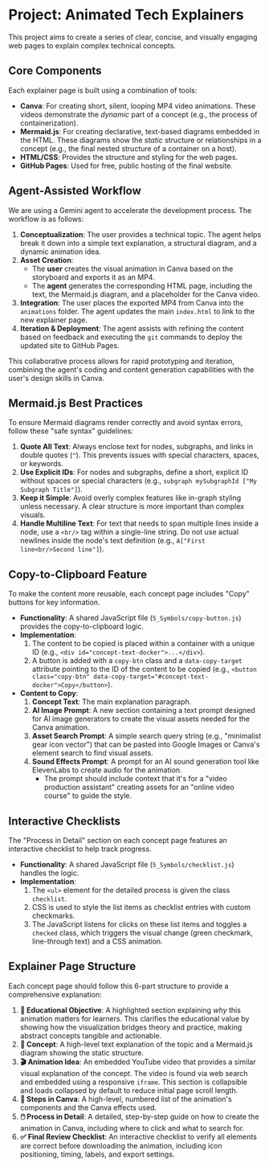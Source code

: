 # Project: Animated Tech Explainers

This project aims to create a series of clear, concise, and visually engaging web pages to explain complex technical concepts.

## Core Components

Each explainer page is built using a combination of tools:

-   **Canva**: For creating short, silent, looping MP4 video animations. These videos demonstrate the *dynamic* part of a concept (e.g., the process of containerization).
-   **Mermaid.js**: For creating declarative, text-based diagrams embedded in the HTML. These diagrams show the *static* structure or relationships in a concept (e.g., the final nested structure of a container on a host).
-   **HTML/CSS**: Provides the structure and styling for the web pages.
-   **GitHub Pages**: Used for free, public hosting of the final website.

## Agent-Assisted Workflow

We are using a Gemini agent to accelerate the development process. The workflow is as follows:

1.  **Conceptualization**: The user provides a technical topic. The agent helps break it down into a simple text explanation, a structural diagram, and a dynamic animation idea.
2.  **Asset Creation**:
    *   The **user** creates the visual animation in Canva based on the storyboard and exports it as an MP4.
    *   The **agent** generates the corresponding HTML page, including the text, the Mermaid.js diagram, and a placeholder for the Canva video.
3.  **Integration**: The user places the exported MP4 from Canva into the `animations` folder. The agent updates the main `index.html` to link to the new explainer page.
4.  **Iteration & Deployment**: The agent assists with refining the content based on feedback and executing the `git` commands to deploy the updated site to GitHub Pages.

This collaborative process allows for rapid prototyping and iteration, combining the agent's coding and content generation capabilities with the user's design skills in Canva.

## Mermaid.js Best Practices

To ensure Mermaid diagrams render correctly and avoid syntax errors, follow these "safe syntax" guidelines:

1.  **Quote All Text**: Always enclose text for nodes, subgraphs, and links in double quotes (`"`). This prevents issues with special characters, spaces, or keywords.
2.  **Use Explicit IDs**: For nodes and subgraphs, define a short, explicit ID without spaces or special characters (e.g., `subgraph mySubgraphId ["My Subgraph Title"]`).
3.  **Keep it Simple**: Avoid overly complex features like in-graph styling unless necessary. A clear structure is more important than complex visuals.
4.  **Handle Multiline Text**: For text that needs to span multiple lines inside a node, use a `<br/>` tag within a single-line string. Do not use actual newlines inside the node's text definition (e.g., `A["First line<br/>Second line"]`).

## Copy-to-Clipboard Feature

To make the content more reusable, each concept page includes "Copy" buttons for key information.

*   **Functionality**: A shared JavaScript file (`5_Symbols/copy-button.js`) provides the copy-to-clipboard logic.
*   **Implementation**:
    1.  The content to be copied is placed within a container with a unique ID (e.g., `<div id="concept-text-docker">...</div>`).
    2.  A button is added with a `copy-btn` class and a `data-copy-target` attribute pointing to the ID of the content to be copied (e.g., `<button class="copy-btn" data-copy-target="#concept-text-docker">Copy</button>`).
*   **Content to Copy**:
    1.  **Concept Text**: The main explanation paragraph.
    2.  **AI Image Prompt**: A new section containing a text prompt designed for AI image generators to create the visual assets needed for the Canva animation.
    3.  **Asset Search Prompt**: A simple search query string (e.g., "minimalist gear icon vector") that can be pasted into Google Images or Canva's element search to find visual assets.
    4.  **Sound Effects Prompt**: A prompt for an AI sound generation tool like ElevenLabs to create audio for the animation.
        *   The prompt should include context that it's for a "video production assistant" creating assets for an "online video course" to guide the style.

## Interactive Checklists

The "Process in Detail" section on each concept page features an interactive checklist to help track progress.

*   **Functionality**: A shared JavaScript file (`5_Symbols/checklist.js`) handles the logic.
*   **Implementation**:
    1.  The `<ul>` element for the detailed process is given the class `checklist`.
    2.  CSS is used to style the list items as checklist entries with custom checkmarks.
    3.  The JavaScript listens for clicks on these list items and toggles a `checked` class, which triggers the visual change (green checkmark, line-through text) and a CSS animation.

## Explainer Page Structure

Each concept page should follow this 6-part structure to provide a comprehensive explanation:

1.  **🎯 Educational Objective**: A highlighted section explaining *why* this animation matters for learners. This clarifies the educational value by showing how the visualization bridges theory and practice, making abstract concepts tangible and actionable.
2.  **🧠 Concept**: A high-level text explanation of the topic and a Mermaid.js diagram showing the static structure.
3.  **🎬 Animation Idea**: An embedded YouTube video that provides a similar visual explanation of the concept. The video is found via web search and embedded using a responsive `iframe`. This section is collapsible and loads collapsed by default to reduce initial page scroll length.
4.  **📝 Steps in Canva**: A high-level, numbered list of the animation's components and the Canva effects used.
5.  **🖱️ Process in Detail**: A detailed, step-by-step guide on how to create the animation in Canva, including where to click and what to search for.
6.  **✅ Final Review Checklist**: An interactive checklist to verify all elements are correct before downloading the animation, including icon positioning, timing, labels, and export settings.
